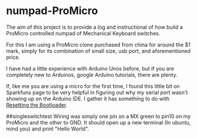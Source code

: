 # numpad-ProMicro

The aim of this project is to provide a log and instructional of how build
a ProMicro controlled numpad of Mechanical Keyboard switches.

For this I am using a ProMicro clone purchased from china for around the $1
mark, simply for its combination of small size, usb port, and aforementioned
price.

I have had a little experience with Arduino Unos before,
but if you are completely new to Arduinos, google Arduino tutorials,
there are plenty.

If, like me you are using a micro for the first time, I found this little bit
on Sparkfuns page to be very helpful in figuring out why my serial port wasn't
showing up on the Arduino IDE. I gather it has something to do with
[Resetting the Bootloader](https://learn.sparkfun.com/tutorials/pro-micro--fio-v3-hookup-guide#ts-serial).

##singleswitchtest
Wiring was simply one pin on a MX green to pin10 on my ProMicro and the other
to GND. It should open up a new terminal (In ubuntu, mind you) and print
"Hello World".
